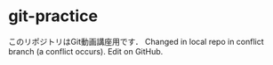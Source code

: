# git-practice
このリポジトリはGit動画講座用です．
Changed in local repo in conflict branch (a conflict occurs).
Edit on GitHub.
